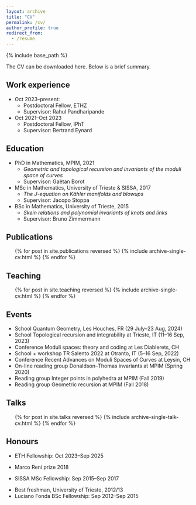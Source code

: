 ```yaml
---
layout: archive
title: "CV"
permalink: /cv/
author_profile: true
redirect_from:
  - /resume
---
```


{% include base_path %}

The CV can be downloaded here. Below is a brief summary.

Work experience
------
* Oct 2023–present: 
  * Postdoctoral Fellow, ETHZ
  * Supervisor: Rahul Pandharipande
* Oct 2021–Oct 2023
  * Postdoctoral Fellow, IPhT
  * Supervisor: Bertrand Eynard

Education
------
* PhD in Mathematics, MPIM, 2021
  * *Geometric and topological recursion and invariants of the moduli space of curves*
  * Supervisor: Gaëtan Borot
* MSc in Mathematics, University of Trieste & SISSA, 2017
  * *The J-equation on Kähler manifolds and blowups*
  * Supervisor: Jacopo Stoppa
* BSc in Mathematics, University of Trieste, 2015
  * *Skein relations and polynomial invariants of knots and links*
  * Supervisor: Bruno Zimmermann

Publications
------
  <ul>{% for post in site.publications reversed %}
    {% include archive-single-cv.html %}
  {% endfor %}</ul>

Teaching
------
  <ul>{% for post in site.teaching reversed %}
    {% include archive-single-cv.html %}
  {% endfor %}</ul>

Events
------
* School Quantum Geometry, Les Houches, FR (29 July–23 Aug, 2024)
* School Topological recursion and integrability at Trieste, IT (11–16 Sep, 2023)
* Conference Moduli spaces: theory and coding at Les Diablerets, CH
* School + workshop TR Salento 2022 at Otranto, IT (5–16 Sep, 2022)
* Conference Recent Advances on Moduli Spaces of Curves at Leysin, CH
* On-line reading group Donaldson–Thomas invariants at MPIM (Spring 2020)
* Reading group Integer points in polyhedra at MPIM (Fall 2019)
* Reading group Geometric recursion at MPIM (Fall 2018)

<!--
Research stays
------
* 2024 – University of Edinburgh, University of Tokyo, University of Science and Technology of China
* 2023 – University of Trieste
* 2022 – University of Geneva, SISSA, Leiden University, Humboldt University, University of Trieste
* 2021 – Humboldt University
* 2020 – University of Melbourne
* 2019 – Centre for Quantum Mathematics
-->
  
Talks
------
  <ul>{% for post in site.talks reversed %}
    {% include archive-single-talk-cv.html  %}
  {% endfor %}</ul>

Honours
------
* ETH Fellowship: Oct 2023–Sep 2025
<!-- * Oberwolfach Leibniz Graduate Students 2021 -->
* Marco Reni prize 2018
<!-- * Friulovest Bank award 2017 -->
* SISSA MSc Fellowship: Sep 2015–Sep 2017
<!-- * Friulovest Bank award 2015 -->
* Best freshman, University of Trieste, 2012/13
* Luciano Fonda BSc Fellowship: Sep 2012–Sep 2015